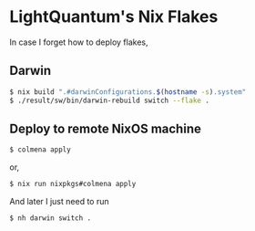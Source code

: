 # LightQuantum's Nix Flakes

In case I forget how to deploy flakes,

## Darwin

```bash
$ nix build ".#darwinConfigurations.$(hostname -s).system"
$ ./result/sw/bin/darwin-rebuild switch --flake .
```

## Deploy to remote NixOS machine

```bash
$ colmena apply
```

or,

```bash
$ nix run nixpkgs#colmena apply
```

And later I just need to run

```bash
$ nh darwin switch .
```
